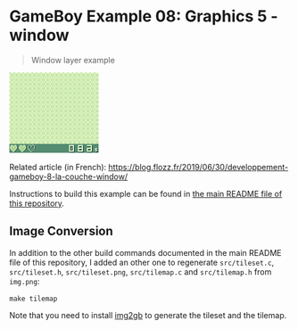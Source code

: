 # GameBoy Example 08: Graphics 5 - window

> Window layer example

![Graphics 5](./graphics5-screenshot.gif)

Related article (in French): https://blog.flozz.fr/2019/06/30/developpement-gameboy-8-la-couche-window/

Instructions to build this example can be found in [the main README file of this repository](https://github.com/flozz/gameboy-examples/#compiling-examples).


## Image Conversion

In addition to the other build commands documented in the main README file of this repository, I added an other one to regenerate `src/tileset.c`, `src/tileset.h`, `src/tileset.png`, `src/tilemap.c` and `src/tilemap.h` from `img.png`:

    make tilemap

Note that you need to install [img2gb][] to generate the tileset and the tilemap.


[img2gb]: https://github.com/flozz/img2gb
